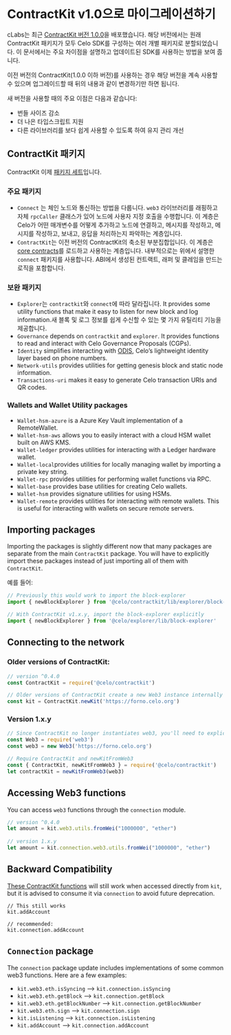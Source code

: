 # ContractKit v1.0으로 마이그레이션하기

cLabs는 최근 [ContractKit 버전 1.0.0](https://medium.com/celoorg/contractkit-1-0-0-9c0412462d45)을 배포했습니다. 해당 버전에서는 원래 ContractKit 패키지가 모두 Celo SDK를 구성하는 여러 개별 패키지로 분할되었습니다. 이 문서에서는 주요 차이점을 설명하고 업데이트된 SDK를 사용하는 방법을 보여 줍니다.

이전 버전의 ContractKit(1.0.0 이하 버전)를 사용하는 경우 해당 버전을 계속 사용할 수 있으며 업그레이드할 때 뒤의 내용과 같이 변경하기만 하면 됩니다.

새 버전을 사용할 때의 주요 이점은 다음과 같습니다:
 - 번들 사이즈 감소
 - 더 나은 타입스크립트 지원
 - 다른 라이브러리를 보다 쉽게 사용할 수 있도록 하여 유지 관리 개선

## ContractKit 패키지

ContractKit 이제 [패키지 세트](https://github.com/celo-org/celo-monorepo/tree/master/packages/sdk)입니다.

### 주요 패키지

 - `Connect` 는 체인 노드와 통신하는 방법을 다룹니다. `web3` 라이브러리를 래핑하고 자체 `rpcCaller` 클래스가 있어 노드에 사용자 지정 호출을 수행합니다. 이 계층은 Celo가 어떤 매개변수를 어떻게 추가하고 노드에 연결하고, 메시지를 작성하고, 메시지를 작성하고, 보내고, 응답을 처리하는지 파악하는 계층입니다.
 - `ContractKit`는 이전 버전의 ContractKit의 축소된 부분집합입니다. 이 계층은 [core contracts](contracts-wrappers-registry.md)를 로드하고 사용하는 계층입니다. 내부적으로는 위에서 설명한 `connect` 패키지를 사용합니다. ABI에서 생성된 컨트랙트, 래퍼 및 클레임을 만드는 로직을 포함합니다.

### 보완 패키지

 - `Explorer`는 `contractkit`와 `connect`에 따라 달라집니다. It provides some utility functions that make it easy to listen for new block and log information.새 블록 및 로그 정보를 쉽게 수신할 수 있는 몇 가지 유틸리티 기능을 제공합니다.
 - `Governance` depends on `contractkit` and `explorer`. It provides functions to read and interact with Celo Governance Proposals (CGPs).
 - `Identity` simplifies interacting with [ODIS](odis.md), Celo’s lightweight identity layer based on phone numbers.
 - `Network-utils` provides utilities for getting genesis block and static node information.
 - `Transactions-uri` makes it easy to generate Celo transaction URIs and QR codes.

### Wallets and Wallet Utility packages

 - `Wallet-hsm-azure` is a Azure Key Vault implementation of a RemoteWallet.
 - `Wallet-hsm-aws` allows you to easily interact with a cloud HSM wallet built on AWS KMS.
 - `Wallet-ledger` provides utilities for interacting with a Ledger hardware wallet.
 - `Wallet-local`provides utilities for locally managing wallet by importing a private key string.
 - `Wallet-rpc` provides utilities for performing wallet functions via RPC.
 - `Wallet-base` provides base utilities for creating Celo wallets.
 - `Wallet-hsm` provides signature utilities for using HSMs.
 - `Wallet-remote` provides utilities for interacting with remote wallets. This is useful for interacting with wallets on secure remote servers.

## Importing packages

Importing the packages is slightly different now that many packages are separate from the main `ContractKit` package. You will have to explicitly import these packages instead of just importing all of them with `ContractKit`.

예를 들어:

```javascript
// Previously this would work to import the block-explorer
import { newBlockExplorer } from '@celo/contractkit/lib/explorer/block-explorer'

// With ContractKit v1.x.y, import the block-explorer explicitly
import { newBlockExplorer } from '@celo/explorer/lib/block-explorer'
```

## Connecting to the network

### Older versions of ContractKit:

```javascript
// version ^0.4.0 
const ContractKit = require('@celo/contractkit')

// Older versions of ContractKit create a new Web3 instance internally 
const kit = ContractKit.newKit('https://forno.celo.org')
```

### Version 1.x.y

```javascript
// Since ContractKit no longer instantiates web3, you'll need to explicitly require it 
const Web3 = require('web3') 
const web3 = new Web3('https://forno.celo.org') 

// Require ContractKit and newKitFromWeb3 
const { ContractKit, newKitFromWeb3 } = require('@celo/contractkit') 
let contractKit = newKitFromWeb3(web3)
```
## Accessing Web3 functions

You can access `web3` functions through the `connection` module.

```javascript
// version ^0.4.0 
let amount = kit.web3.utils.fromWei("1000000", "ether")
 
// version 1.x.y
let amount = kit.connection.web3.utils.fromWei("1000000", "ether")
```
## Backward Compatibility

[These ContractKit functions](https://github.com/celo-org/celo-monorepo/blob/a7579fc9bdc0c1b4ce1d9fec702938accf82be2a/packages/sdk/contractkit/src/kit.ts#L278) will still work when accessed directly from `kit`, but it is advised to consume it via `connection` to avoid future deprecation.

```
// This still works
kit.addAccount

// recommended:
kit.connection.addAccount
```

## `Connection` package

The `connection` package update includes implementations of some common web3 functions. Here are a few examples:

 - `kit.web3.eth.isSyncing` --> `kit.connection.isSyncing`
 - `kit.web3.eth.getBlock` --> `kit.connection.getBlock`
 - `kit.web3.eth.getBlockNumber` --> `kit.connection.getBlockNumber`
 - `kit.web3.eth.sign` --> `kit.connection.sign`
 - `kit.isListening` --> `kit.connection.isListening`
 - `kit.addAccount` --> `kit.connection.addAccount`
